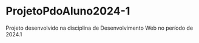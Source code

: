 # ProjetoPdoAluno2024-1
Projeto desenvolvido na disciplina de Desenvolvimento Web no período de 2024.1
